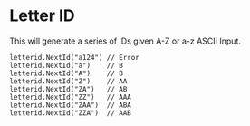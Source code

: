 # Letter ID

This will generate a series of IDs given A-Z or a-z ASCII Input.

```
letterid.NextId("a124") // Error
letterid.NextId("a")    // B
letterid.NextId("A")    // B
letterid.NextId("Z")    // AA
letterid.NextId("ZA")   // AB
letterid.NextId("ZZ")   // AAA
letterid.NextId("ZAA")  // ABA
letterid.NextId("ZZA")  // AAB
```
